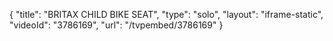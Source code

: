 {
    "title": "BRITAX CHILD BIKE SEAT",
    "type": "solo",
    "layout": "iframe-static",
    "videoId": "3786169",
    "url": "\/tvpembed\/3786169"
}